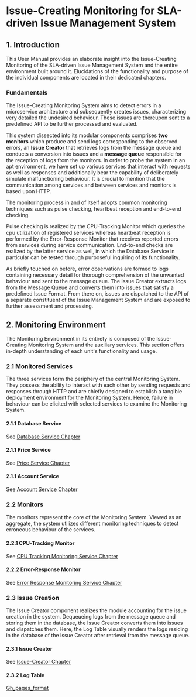 # Issue-Creating Monitoring for SLA-driven Issue Management System

## 1. Introduction
This User Manual provides an elaborate insight into the Issue-Creating Monitoring of the SLA-driven Issue Management System and the entire environment built around it. Elucidations of the functionality and purpose of the individual components are located in their dedicated chapters. 

### Fundamentals
The Issue-Creating Monitoring System aims to detect errors in a microservice architecture and subsequently creates issues, characterizing very detailed the undesired behaviour. These issues are thereupon sent to a predefined API to be further processed and evaluated. 

This system dissected into its modular components comprises **two monitors** which produce and send logs corresponding to the observed errors, an **Issue Creator** that retrieves logs from the message queue and conducts a conversion into issues and a **message queue** responsible for the reception of logs from the monitors. In order to probe the system in an apt environment, we have set up various services that interact with requests as well as responses and additionally bear the capability of deliberately simulate malfunctioning behaviour. It is crucial to mention that the communication among services and between services and monitors is based upon HTTP. 

The monitoring process in and of itself adopts common monitoring techniques such as pulse checking, heartbeat reception and end-to-end checking. 

Pulse checking is realized by the CPU-Tracking Monitor which queries the cpu utilization of registered services whereas heartbeat reception is performed by the Error-Response Monitor that receives reported errors from services during service communication. End-to-end checks are realized by the latter service as well, in which the Database Service in particular can be tested through purposeful inquiring of its functionality. 

As briefly touched on before, error observations are formed to logs containing necessary detail for thorough comprehension of the unwanted behaviour and sent to the message queue. The Issue Creator extracts logs from the Message Queue and converts them into issues that satisfy a predefined Issue Format. From there on, issues are dispatched to the API of a separate constituent of the Issue Management System and are exposed to further assessment and processing.

## 2. Monitoring Environment
The Monitoring Environment in its entirety is composed of the Issue-Creating Monitoring System and the auxiliary services. This section offers in-depth understanding of each unit's functionality and usage.

### 2.1 Monitored Services 
The three services form the periphery of the central Monitoring System. They possess the ability to interact with each other by sending requests and responses through HTTP  and are chiefly designed to establish a tangible deployment environment for the Monitoring System. Hence, failure in behaviour can be elicited with selected services to examine the Monitoring System.

#### 2.1.1 Database Service
See [Database Service Chapter](https://ccims.github.io/overview-and-documentation/database-service)

#### 2.1.1 Price Service
See [Price Service Chapter](https://ccims.github.io/overview-and-documentation/price-service)

#### 2.1.1 Account Service
See [Account Service Chapter](https://ccims.github.io/overview-and-documentation/account-service)

### 2.2 Monitors 
The monitors represent the core of the Monitoring System. Viewed as an aggregate, the system utilizes different monitoring techniques to detect erroneous behaviour of the services. 

#### 2.2.1 CPU-Tracking Monitor
See [CPU Tracking Monitoring Service Chapter](https://ccims.github.io/overview-and-documentation/cpu-tracking-monitor)

#### 2.2.2 Error-Response Monitor

See [Error Response Monitoring Service Chapter](https://ccims.github.io/overview-and-documentation/error-response-monitor)

### 2.3 Issue Creation 
The Issue Creator component realizes the module accounting for the issue creation in the system. Dequeueing logs from the message queue and storing them in the database, the Issue Creator converts them into issues and dispatches them. Here, the Log Table visually renders the logs residing in the database of the Issue Creator after retrieval from the message queue.

#### 2.3.1 Issue Creator
See [Issue-Creator Chapter](https://github.com/ccims/overview-and-documentation/blob/gh-pages/issue-creator.md)
#### 2.3.2 Log Table

[Gh_pages_format](https://ccims.github.io/overview-and-documentation/Gh_pages_format)

